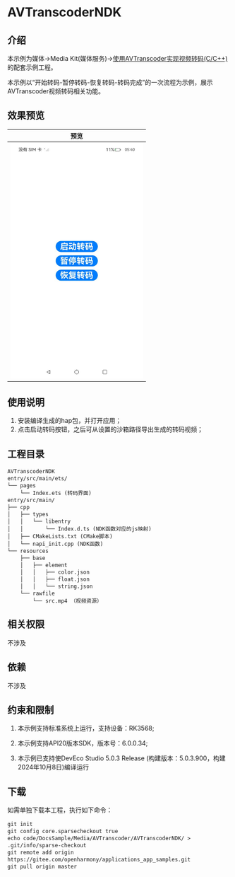 # AVTranscoderNDK

## 介绍

本示例为媒体->Media Kit(媒体服务)->[使用AVTranscoder实现视频转码(C/C++)](https://gitee.com/openharmony/docs/blob/master/zh-cn/application-dev/media/media/using-ndk-avtranscoder-for-transcodering.md)的配套示例工程。 

本示例以“开始转码-暂停转码-恢复转码-转码完成”的一次流程为示例，展示AVTranscoder视频转码相关功能。

## 效果预览

| 预览                                                         |
| ------------------------------------------------------------ |
| <img src="./screenshots/AVTranscoderNDK.jpeg" width="300" /> |

## 使用说明
1. 安装编译生成的hap包，并打开应用；
2. 点击启动转码按钮，之后可从设置的沙箱路径导出生成的转码视频；

## 工程目录

```
AVTranscoderNDK
entry/src/main/ets/
└── pages
    └── Index.ets (转码界面)
entry/src/main/
├── cpp
│   ├── types
│   │   └── libentry
│   │       └── Index.d.ts (NDK函数对应的js映射)
│   ├── CMakeLists.txt (CMake脚本)
│   └── napi_init.cpp (NDK函数)
└── resources
    ├── base
    │   ├── element
    │   │   ├── color.json
    │   │   ├── float.json
    │   │   └── string.json
    └── rawfile
        └── src.mp4 （视频资源）
```

## 相关权限

不涉及

## 依赖

不涉及

## 约束和限制

1. 本示例支持标准系统上运行，支持设备：RK3568;

2. 本示例支持API20版本SDK，版本号：6.0.0.34;
   
3. 本示例已支持使DevEco Studio 5.0.3 Release (构建版本：5.0.3.900，构建 2024年10月8日)编译运行

## 下载

如需单独下载本工程，执行如下命令：

```
git init
git config core.sparsecheckout true
echo code/DocsSample/Media/AVTranscoder/AVTranscoderNDK/ > .git/info/sparse-checkout
git remote add origin https://gitee.com/openharmony/applications_app_samples.git
git pull origin master
```